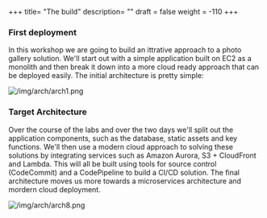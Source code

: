 +++
title= "The build"
description= ""
draft = false
weight = -110
+++
### First deployment

In this workshop we are going to build an ittrative approach to a photo gallery solution. We'll start out with a simple application built on EC2 as a monolith and then break it down into a more cloud ready approach that can be deployed easily. The initial architecture is pretty simple:

![/img/arch/arch1.png](/img/arch/arch1.png)

### Target Architecture

Over the course of the labs and over the two days we'll split out the application components, such as the database, static assets and key functions. We'll then use a modern cloud approach to solving these solutions by integrating services such as Amazon Aurora, S3 + CloudFront and Lambda. This will all be built using tools for source control (CodeCommit) and a CodePipeline to build a CI/CD solution. The final architecture moves us more towards a microservices architecture and mordern cloud deployment.

![/img/arch/arch8.png](/img/arch/arch8.png)
